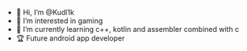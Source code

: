 - 👋 Hi, I’m @Kudl1k
- 👀 I’m interested in gaming
- 🌱 I’m currently learning c++, kotlin and assembler combined with c
- 🏆 Future android app developer
